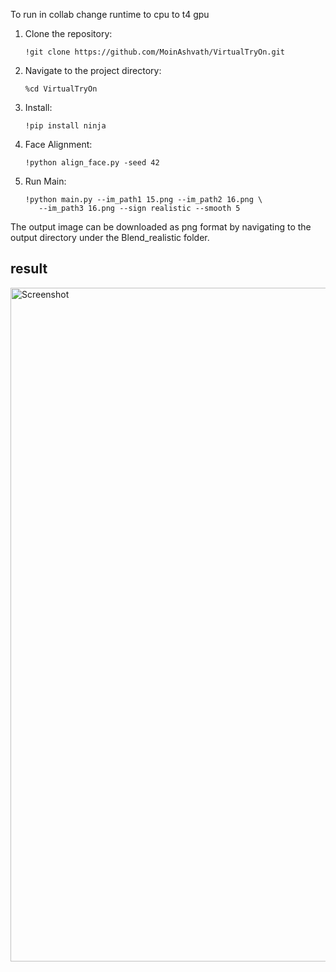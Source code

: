 To run in collab change runtime to cpu to t4 gpu
1. Clone the repository:
   ```
   !git clone https://github.com/MoinAshvath/VirtualTryOn.git
   ```
2. Navigate to the project directory:
   ```
   %cd VirtualTryOn
   ```
3. Install:
   ```
   !pip install ninja
   ```
4. Face Alignment:
   ```
   !python align_face.py -seed 42
   ```
5. Run Main:
   ```
   !python main.py --im_path1 15.png --im_path2 16.png \
      --im_path3 16.png --sign realistic --smooth 5
   ```
The output image can be downloaded as png format by navigating to the output directory under the Blend_realistic folder.
## result
<img width="1078" alt="Screenshot" src="https://github.com/MoinAshvath/VirtualTryOn/blob/main/output.png">


   
